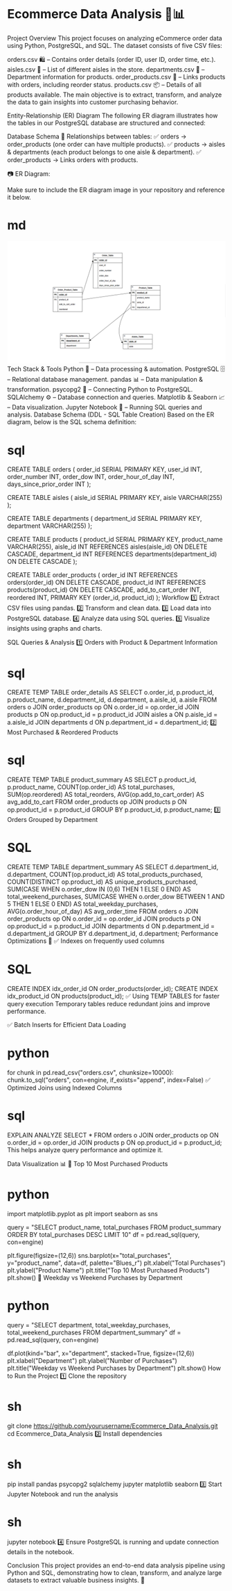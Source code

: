 # Ecommerce Data Analysis 🛒📊

Project Overview
This project focuses on analyzing eCommerce order data using Python, PostgreSQL, and SQL. The dataset consists of five CSV files:

orders.csv 🛍️ – Contains order details (order ID, user ID, order time, etc.).
aisles.csv 🏬 – List of different aisles in the store.
departments.csv 🏢 – Department information for products.
order_products.csv 🛒 – Links products with orders, including reorder status.
products.csv 📦 – Details of all products available.
The main objective is to extract, transform, and analyze the data to gain insights into customer purchasing behavior.

Entity-Relationship (ER) Diagram
The following ER diagram illustrates how the tables in our PostgreSQL database are structured and connected:

Database Schema
📌 Relationships between tables:
✅ orders → order_products (one order can have multiple products).
✅ products → aisles & departments (each product belongs to one aisle & department).
✅ order_products → Links orders with products.

📷 ER Diagram:

Make sure to include the ER diagram image in your repository and reference it below.

# md
![ER Diagram](ER_Diagram.png)
Tech Stack & Tools
Python 🐍 – Data processing & automation.
PostgreSQL 🗄️ – Relational database management.
pandas 📊 – Data manipulation & transformation.
psycopg2 🔌 – Connecting Python to PostgreSQL.
SQLAlchemy ⚙️ – Database connection and queries.
Matplotlib & Seaborn 📈 – Data visualization.
Jupyter Notebook 📖 – Running SQL queries and analysis.
Database Schema (DDL - SQL Table Creation)
Based on the ER diagram, below is the SQL schema definition:

# sql
CREATE TABLE orders (
    order_id SERIAL PRIMARY KEY,
    user_id INT,
    order_number INT,
    order_dow INT,
    order_hour_of_day INT,
    days_since_prior_order INT
);

CREATE TABLE aisles (
    aisle_id SERIAL PRIMARY KEY,
    aisle VARCHAR(255)
);

CREATE TABLE departments (
    department_id SERIAL PRIMARY KEY,
    department VARCHAR(255)
);

CREATE TABLE products (
    product_id SERIAL PRIMARY KEY,
    product_name VARCHAR(255),
    aisle_id INT REFERENCES aisles(aisle_id) ON DELETE CASCADE,
    department_id INT REFERENCES departments(department_id) ON DELETE CASCADE
);

CREATE TABLE order_products (
    order_id INT REFERENCES orders(order_id) ON DELETE CASCADE,
    product_id INT REFERENCES products(product_id) ON DELETE CASCADE,
    add_to_cart_order INT,
    reordered INT,
    PRIMARY KEY (order_id, product_id)
);
Workflow
1️⃣ Extract CSV files using pandas.
2️⃣ Transform and clean data.
3️⃣ Load data into PostgreSQL database.
4️⃣ Analyze data using SQL queries.
5️⃣ Visualize insights using graphs and charts.

SQL Queries & Analysis
1️⃣ Orders with Product & Department Information

# sql
CREATE TEMP TABLE order_details AS
SELECT o.order_id, p.product_id, p.product_name, d.department_id, d.department, a.aisle_id, a.aisle
FROM orders o
JOIN order_products op ON o.order_id = op.order_id
JOIN products p ON op.product_id = p.product_id
JOIN aisles a ON p.aisle_id = a.aisle_id
JOIN departments d ON p.department_id = d.department_id;
2️⃣ Most Purchased & Reordered Products

# sql

CREATE TEMP TABLE product_summary AS
SELECT p.product_id, p.product_name,
       COUNT(op.order_id) AS total_purchases,
       SUM(op.reordered) AS total_reorders,
       AVG(op.add_to_cart_order) AS avg_add_to_cart
FROM order_products op
JOIN products p ON op.product_id = p.product_id
GROUP BY p.product_id, p.product_name;
3️⃣ Orders Grouped by Department

# SQL
CREATE TEMP TABLE department_summary AS
SELECT d.department_id, d.department,
       COUNT(op.product_id) AS total_products_purchased,
       COUNT(DISTINCT op.product_id) AS unique_products_purchased,
       SUM(CASE WHEN o.order_dow IN (0,6) THEN 1 ELSE 0 END) AS total_weekend_purchases,
       SUM(CASE WHEN o.order_dow BETWEEN 1 AND 5 THEN 1 ELSE 0 END) AS total_weekday_purchases,
       AVG(o.order_hour_of_day) AS avg_order_time
FROM orders o
JOIN order_products op ON o.order_id = op.order_id
JOIN products p ON op.product_id = p.product_id
JOIN departments d ON p.department_id = d.department_id
GROUP BY d.department_id, d.department;
Performance Optimizations 🚀
✅ Indexes on frequently used columns

# SQL

CREATE INDEX idx_order_id ON order_products(order_id);
CREATE INDEX idx_product_id ON products(product_id);
✅ Using TEMP TABLES for faster query execution
Temporary tables reduce redundant joins and improve performance.

✅ Batch Inserts for Efficient Data Loading

# python

for chunk in pd.read_csv("orders.csv", chunksize=10000):
    chunk.to_sql("orders", con=engine, if_exists="append", index=False)
✅ Optimized Joins using Indexed Columns

# sql

EXPLAIN ANALYZE 
SELECT * 
FROM orders o
JOIN order_products op ON o.order_id = op.order_id
JOIN products p ON op.product_id = p.product_id;
This helps analyze query performance and optimize it.

Data Visualization 📊
📌 Top 10 Most Purchased Products

# python

import matplotlib.pyplot as plt
import seaborn as sns

query = "SELECT product_name, total_purchases FROM product_summary ORDER BY total_purchases DESC LIMIT 10"
df = pd.read_sql(query, con=engine)

plt.figure(figsize=(12,6))
sns.barplot(x="total_purchases", y="product_name", data=df, palette="Blues_r")
plt.xlabel("Total Purchases")
plt.ylabel("Product Name")
plt.title("Top 10 Most Purchased Products")
plt.show()
📌 Weekday vs Weekend Purchases by Department

# python

query = "SELECT department, total_weekday_purchases, total_weekend_purchases FROM department_summary"
df = pd.read_sql(query, con=engine)

df.plot(kind="bar", x="department", stacked=True, figsize=(12,6))
plt.xlabel("Department")
plt.ylabel("Number of Purchases")
plt.title("Weekday vs Weekend Purchases by Department")
plt.show()
How to Run the Project
1️⃣ Clone the repository

# sh

git clone https://github.com/yourusername/Ecommerce_Data_Analysis.git
cd Ecommerce_Data_Analysis
2️⃣ Install dependencies

# sh

pip install pandas psycopg2 sqlalchemy jupyter matplotlib seaborn
3️⃣ Start Jupyter Notebook and run the analysis

# sh

jupyter notebook
4️⃣ Ensure PostgreSQL is running and update connection details in the notebook.

Conclusion
This project provides an end-to-end data analysis pipeline using Python and SQL, demonstrating how to clean, transform, and analyze large datasets to extract valuable business insights. 🚀

